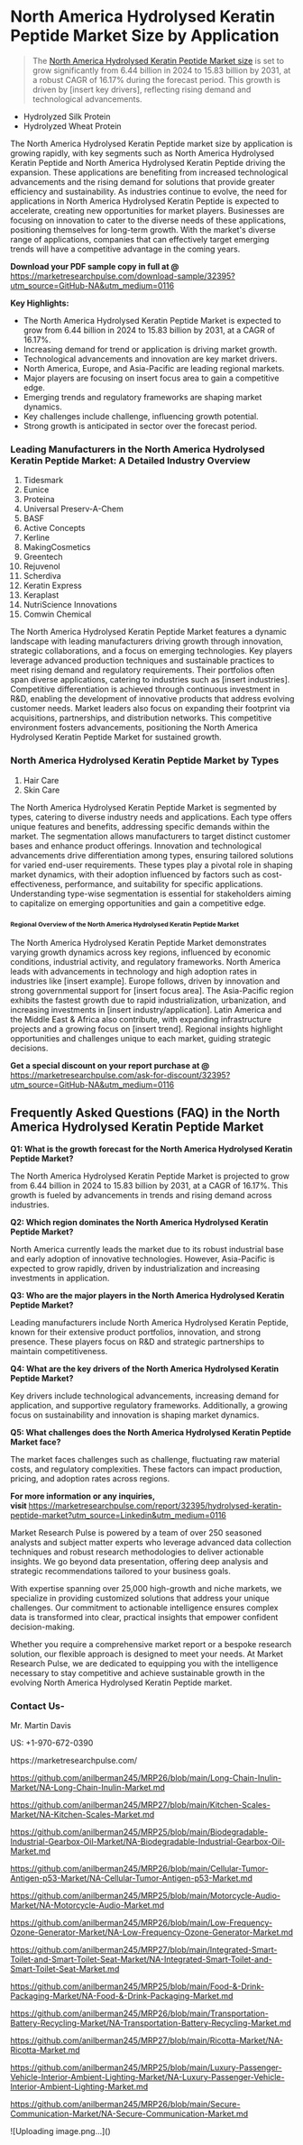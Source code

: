 <h1>North America Hydrolysed Keratin Peptide Market&nbsp;Size by Application</h1><blockquote><p>The <a href="https://marketresearchpulse.com/download-sample/32395?utm_source=GitHub-NA&amp;utm_medium=0116">North America Hydrolysed Keratin Peptide Market size</a> is set to grow significantly from 6.44 billion in 2024 to 15.83 billion by 2031, at a robust CAGR of 16.17% during the forecast period. This growth is driven by [insert key drivers], reflecting rising demand and technological advancements.</p></blockquote><ul><li>Hydrolyzed Silk Protein<li> Hydrolyzed Wheat Protein</li></ul><p>The North America Hydrolysed Keratin Peptide market size by application is growing rapidly, with key segments such as North America Hydrolysed Keratin Peptide and North America Hydrolysed Keratin Peptide driving the expansion. These applications are benefiting from increased technological advancements and the rising demand for solutions that provide greater efficiency and sustainability. As industries continue to evolve, the need for applications in North America Hydrolysed Keratin Peptide is expected to accelerate, creating new opportunities for market players. Businesses are focusing on innovation to cater to the diverse needs of these applications, positioning themselves for long-term growth. With the market's diverse range of applications, companies that can effectively target emerging trends will have a competitive advantage in the coming years.</p><p><strong>Download your PDF sample copy in full at @ </strong><a href="https://marketresearchpulse.com/download-sample/32395?utm_source=GitHub-NA&amp;utm_medium=0116">https://marketresearchpulse.com/download-sample/32395?utm_source=GitHub-NA&amp;utm_medium=0116</a></p><p><strong>Key Highlights: </strong></p><ul><li>The North America Hydrolysed Keratin Peptide Market is expected to grow from 6.44 billion in 2024 to 15.83 billion by 2031, at a CAGR of 16.17%.</li><li>Increasing demand for trend or application is driving market growth.</li><li>Technological advancements and innovation are key market drivers.</li><li>North America, Europe, and Asia-Pacific are leading regional markets.</li><li>Major players are focusing on insert focus area to gain a competitive edge.</li><li>Emerging trends and regulatory frameworks are shaping market dynamics.</li><li>Key challenges include challenge, influencing growth potential.</li><li>Strong growth is anticipated in sector over the forecast period.</li></ul><h3>Leading Manufacturers in the North America Hydrolysed Keratin Peptide Market: A Detailed Industry Overview</h3><ol><li>Tidesmark</li><li>Eunice</li><li>Proteina</li><li>Universal Preserv-A-Chem</li><li>BASF</li><li>Active Concepts</li><li>Kerline</li><li>MakingCosmetics</li><li>Greentech</li><li>Rejuvenol</li><li>Scherdiva</li><li>Keratin Express</li><li>Keraplast</li><li>NutriScience Innovations</li><li>Comwin Chemical</li></ol><div class="flex max-w-full flex-col flex-grow"><div class="min-h-8 text-message flex w-full flex-col items-end gap-2 whitespace-normal break-words [.text-message+&amp;]:mt-5" dir="auto" data-message-author-role="assistant" data-message-id="fd8432e4-4910-450d-b182-61b7bfb0a01f" data-message-model-slug="gpt-4o"><div class="flex w-full flex-col gap-1 empty:hidden first:pt-[3px]"><div class="markdown prose w-full break-words dark:prose-invert light"><p>The North America Hydrolysed Keratin Peptide Market features a dynamic landscape with leading manufacturers driving growth through innovation, strategic collaborations, and a focus on emerging technologies. Key players leverage advanced production techniques and sustainable practices to meet rising demand and regulatory requirements. Their portfolios often span diverse applications, catering to industries such as [insert industries]. Competitive differentiation is achieved through continuous investment in R&amp;D, enabling the development of innovative products that address evolving customer needs. Market leaders also focus on expanding their footprint via acquisitions, partnerships, and distribution networks. This competitive environment fosters advancements, positioning the North America Hydrolysed Keratin Peptide Market for sustained growth.</p></div></div></div></div><h3>North America Hydrolysed Keratin Peptide Market by Types</h3><ol><li>Hair Care<li> Skin Care</li></ol><div class="flex max-w-full flex-col flex-grow"><div class="min-h-8 text-message flex w-full flex-col items-end gap-2 whitespace-normal break-words [.text-message+&amp;]:mt-5" dir="auto" data-message-author-role="assistant" data-message-id="084470be-0bb7-4664-bddf-5156b4f41249" data-message-model-slug="gpt-4o-mini"><div class="flex w-full flex-col gap-1 empty:hidden first:pt-[3px]"><div class="markdown prose w-full break-words dark:prose-invert light"><p>The North America Hydrolysed Keratin Peptide Market is segmented by types, catering to diverse industry needs and applications. Each type offers unique features and benefits, addressing specific demands within the market. The segmentation allows manufacturers to target distinct customer bases and enhance product offerings. Innovation and technological advancements drive differentiation among types, ensuring tailored solutions for varied end-user requirements. These types play a pivotal role in shaping market dynamics, with their adoption influenced by factors such as cost-effectiveness, performance, and suitability for specific applications. Understanding type-wise segmentation is essential for stakeholders aiming to capitalize on emerging opportunities and gain a competitive edge.</p></div></div></div></div><h3><span style="font-size: 11px;">Regional Overview of the North America Hydrolysed Keratin Peptide Market</span></h3><div class="flex max-w-full flex-col flex-grow"><div class="min-h-8 text-message flex w-full flex-col items-end gap-2 whitespace-normal break-words [.text-message+&amp;]:mt-5" dir="auto" data-message-author-role="assistant" data-message-id="e9038762-ce64-4e30-91c9-9bd413514231" data-message-model-slug="gpt-4o-mini"><div class="flex w-full flex-col gap-1 empty:hidden first:pt-[3px]"><div class="markdown prose w-full break-words dark:prose-invert light"><p>The North America Hydrolysed Keratin Peptide Market demonstrates varying growth dynamics across key regions, influenced by economic conditions, industrial activity, and regulatory frameworks. North America leads with advancements in technology and high adoption rates in industries like [insert example]. Europe follows, driven by innovation and strong governmental support for [insert focus area]. The Asia-Pacific region exhibits the fastest growth due to rapid industrialization, urbanization, and increasing investments in [insert industry/application]. Latin America and the Middle East &amp; Africa also contribute, with expanding infrastructure projects and a growing focus on [insert trend]. Regional insights highlight opportunities and challenges unique to each market, guiding strategic decisions.</p></div></div></div></div><p><strong>Get a special discount on your report purchase at @ </strong><a href="https://marketresearchpulse.com/ask-for-discount/32395?utm_source=GitHub-NA&amp;utm_medium=0116">https://marketresearchpulse.com/ask-for-discount/32395?utm_source=GitHub-NA&amp;utm_medium=0116</a></p><h2>Frequently Asked Questions (FAQ) in the North America Hydrolysed Keratin Peptide Market</h2><p><strong>Q1: What is the growth forecast for the North America Hydrolysed Keratin Peptide Market?</strong></p><p>The North America Hydrolysed Keratin Peptide Market is projected to grow from 6.44 billion in 2024 to 15.83 billion by 2031, at a CAGR of 16.17%. This growth is fueled by advancements in trends and rising demand across industries.</p><p><strong>Q2: Which region dominates the North America Hydrolysed Keratin Peptide Market?</strong></p><p>North America currently leads the market due to its robust industrial base and early adoption of innovative technologies. However, Asia-Pacific is expected to grow rapidly, driven by industrialization and increasing investments in application.</p><p><strong>Q3: Who are the major players in the North America Hydrolysed Keratin Peptide Market?</strong></p><p>Leading manufacturers include North America Hydrolysed Keratin Peptide, known for their extensive product portfolios, innovation, and strong presence. These players focus on R&amp;D and strategic partnerships to maintain competitiveness.</p><p><strong>Q4: What are the key drivers of the North America Hydrolysed Keratin Peptide Market?</strong></p><p>Key drivers include technological advancements, increasing demand for application, and supportive regulatory frameworks. Additionally, a growing focus on sustainability and innovation is shaping market dynamics.</p><p><strong>Q5: What challenges does the North America Hydrolysed Keratin Peptide Market face?</strong></p><p>The market faces challenges such as challenge, fluctuating raw material costs, and regulatory complexities. These factors can impact production, pricing, and adoption rates across regions.</p><p><strong>For more information or any inquiries, visit&nbsp;</strong><a href="https://marketresearchpulse.com/report/32395/hydrolysed-keratin-peptide-market?utm_source=Linkedin&utm_medium=0116">https://marketresearchpulse.com/report/32395/hydrolysed-keratin-peptide-market?utm_source=Linkedin&utm_medium=0116</a></p><p>Market Research Pulse is powered by a team of over 250 seasoned analysts and subject matter experts who leverage advanced data collection techniques and robust research methodologies to deliver actionable insights. We go beyond data presentation, offering deep analysis and strategic recommendations tailored to your business goals.</p><p>With expertise spanning over 25,000 high-growth and niche markets, we specialize in providing customized solutions that address your unique challenges. Our commitment to actionable intelligence ensures complex data is transformed into clear, practical insights that empower confident decision-making.</p><p>Whether you require a comprehensive market report or a bespoke research solution, our flexible approach is designed to meet your needs. At Market Research Pulse, we are dedicated to equipping you with the intelligence necessary to stay competitive and achieve sustainable growth in the evolving North America Hydrolysed Keratin Peptide market.</p><h3><strong>Contact Us-</strong></h3><p>Mr. Martin Davis</p><p>US: +1-970-672-0390</p><p>https://marketresearchpulse.com/</p><p><a href="https://github.com/anilberman245/MRP26/blob/main/Long-Chain-Inulin-Market/NA-Long-Chain-Inulin-Market.md">https://github.com/anilberman245/MRP26/blob/main/Long-Chain-Inulin-Market/NA-Long-Chain-Inulin-Market.md</a></p><p><a href="https://github.com/anilberman245/MRP27/blob/main/Kitchen-Scales-Market/NA-Kitchen-Scales-Market.md">https://github.com/anilberman245/MRP27/blob/main/Kitchen-Scales-Market/NA-Kitchen-Scales-Market.md</a></p><p><a href="https://github.com/anilberman245/MRP25/blob/main/Biodegradable-Industrial-Gearbox-Oil-Market/NA-Biodegradable-Industrial-Gearbox-Oil-Market.md">https://github.com/anilberman245/MRP25/blob/main/Biodegradable-Industrial-Gearbox-Oil-Market/NA-Biodegradable-Industrial-Gearbox-Oil-Market.md</a></p><p><a href="https://github.com/anilberman245/MRP26/blob/main/Cellular-Tumor-Antigen-p53-Market/NA-Cellular-Tumor-Antigen-p53-Market.md">https://github.com/anilberman245/MRP26/blob/main/Cellular-Tumor-Antigen-p53-Market/NA-Cellular-Tumor-Antigen-p53-Market.md</a></p><p><a href="https://github.com/anilberman245/MRP25/blob/main/Motorcycle-Audio-Market/NA-Motorcycle-Audio-Market.md">https://github.com/anilberman245/MRP25/blob/main/Motorcycle-Audio-Market/NA-Motorcycle-Audio-Market.md</a></p><p><a href="https://github.com/anilberman245/MRP26/blob/main/Low-Frequency-Ozone-Generator-Market/NA-Low-Frequency-Ozone-Generator-Market.md">https://github.com/anilberman245/MRP26/blob/main/Low-Frequency-Ozone-Generator-Market/NA-Low-Frequency-Ozone-Generator-Market.md</a></p><p><a href="https://github.com/anilberman245/MRP27/blob/main/Integrated-Smart-Toilet-and-Smart-Toilet-Seat-Market/NA-Integrated-Smart-Toilet-and-Smart-Toilet-Seat-Market.md">https://github.com/anilberman245/MRP27/blob/main/Integrated-Smart-Toilet-and-Smart-Toilet-Seat-Market/NA-Integrated-Smart-Toilet-and-Smart-Toilet-Seat-Market.md</a></p><p><a href="https://github.com/anilberman245/MRP25/blob/main/Food-&-Drink-Packaging-Market/NA-Food-&-Drink-Packaging-Market.md">https://github.com/anilberman245/MRP25/blob/main/Food-&-Drink-Packaging-Market/NA-Food-&-Drink-Packaging-Market.md</a></p><p><a href="https://github.com/anilberman245/MRP26/blob/main/Transportation-Battery-Recycling-Market/NA-Transportation-Battery-Recycling-Market.md">https://github.com/anilberman245/MRP26/blob/main/Transportation-Battery-Recycling-Market/NA-Transportation-Battery-Recycling-Market.md</a></p><p><a href="https://github.com/anilberman245/MRP27/blob/main/Ricotta-Market/NA-Ricotta-Market.md">https://github.com/anilberman245/MRP27/blob/main/Ricotta-Market/NA-Ricotta-Market.md</a></p><p><a href="https://github.com/anilberman245/MRP25/blob/main/Luxury-Passenger-Vehicle-Interior-Ambient-Lighting-Market/NA-Luxury-Passenger-Vehicle-Interior-Ambient-Lighting-Market.md">https://github.com/anilberman245/MRP25/blob/main/Luxury-Passenger-Vehicle-Interior-Ambient-Lighting-Market/NA-Luxury-Passenger-Vehicle-Interior-Ambient-Lighting-Market.md</a></p><p><a href="https://github.com/anilberman245/MRP26/blob/main/Secure-Communication-Market/NA-Secure-Communication-Market.md">https://github.com/anilberman245/MRP26/blob/main/Secure-Communication-Market/NA-Secure-Communication-Market.md</a></p>
![Uploading image.png…]()
